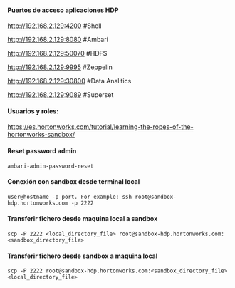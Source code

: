 #### Puertos de acceso aplicaciones HDP

http://192.168.2.129:4200 #Shell  

http://192.168.2.129:8080 #Ambari  

http://192.168.2.129:50070 #HDFS  

http://192.168.2.129:9995 #Zeppelin  

http://192.168.2.129:30800 #Data Analitics  

http://192.168.2.129:9089 #Superset


#### Usuarios y roles:  
https://es.hortonworks.com/tutorial/learning-the-ropes-of-the-hortonworks-sandbox/


#### Reset password admin
```
ambari-admin-password-reset
```

#### Conexión con sandbox desde terminal local
```
user@hostname -p port. For example: ssh root@sandbox-hdp.hortonworks.com -p 2222
```

#### Transferir fichero desde maquina local a sandbox
```
scp -P 2222 <local_directory_file> root@sandbox-hdp.hortonworks.com:<sandbox_directory_file>
```

#### Transferir fichero desde sandbox a maquina local
```
scp -P 2222 root@sandbox-hdp.hortonworks.com:<sandbox_directory_file> <local_directory_file> 
```
